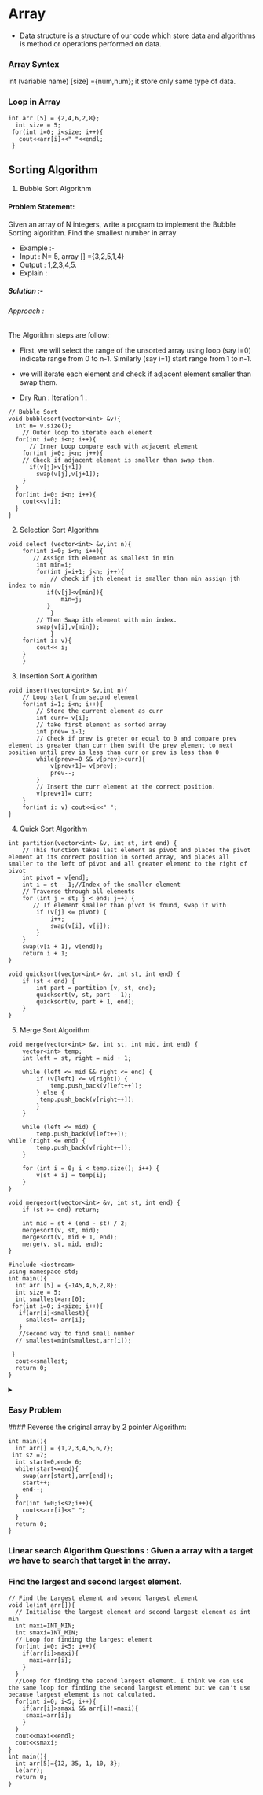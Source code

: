 # Array 
- Data structure is a structure of our code which store data and algorithms is method or operations performed on data.

### Array Syntex 
int (variable name) [size] ={num,num};
it store only same type of data.

### Loop in Array
```
int arr [5] = {2,4,6,2,8};
  int size = 5;
 for(int i=0; i<size; i++){
   cout<<arr[i]<<" "<<endl;
 }
```
## Sorting Algorithm 

1. Bubble Sort Algorithm 

#### Problem Statement: 
Given an array of N integers, write a program to implement the Bubble Sorting algorithm.
Find the smallest number in array 

- Example :-
- Input : N= 5, array [] ={3,2,5,1,4}
- Output : 1,2,3,4,5.
- Explain : 
##### Solution :-

###### Approach :

 The Algorithm steps are follow:

- First, we will select the range of the unsorted array using loop (say i=0) indicate range from 0 to n-1. Similarly (say i=1) start range from 1 to n-1.
- we will iterate each element and check if adjacent element smaller than swap them.

- Dry Run :
Iteration 1 : 


```
// Bubble Sort
void bubblesort(vector<int> &v){
  int n= v.size();
    // Outer loop to iterate each element
  for(int i=0; i<n; i++){
      // Inner Loop compare each with adjacent element 
    for(int j=0; j<n; j++){
    // Check if adjacent element is smaller than swap them.
      if(v[j]>v[j+1])
        swap(v[j],v[j+1]);
    }
  }
  for(int i=0; i<n; i++){
    cout<<v[i];
  }
}
```
2. Selection Sort Algorithm 

```
void select (vector<int> &v,int n){
    for(int i=0; i<n; i++){
       // Assign ith element as smallest in min
        int min=i;
        for(int j=i+1; j<n; j++){
            // check if jth element is smaller than min assign jth index to min
           if(v[j]<v[min]){
               min=j;
           }   
            }
        // Then Swap ith element with min index.
        swap(v[i],v[min]);
            }
    for(int i: v){
        cout<< i;
    }
    }
```
3. Insertion Sort Algorithm 

```
void insert(vector<int> &v,int n){
    // Loop start from second element 
    for(int i=1; i<n; i++){
        // Store the current element as curr
        int curr= v[i];
        // take first element as sorted array 
        int prev= i-1;
        // Check if prev is greter or equal to 0 and compare prev element is greater than curr then swift the prev element to next position until prev is less than curr or prev is less than 0
        while(prev>=0 && v[prev]>curr){
            v[prev+1]= v[prev];
            prev--;
        }
        // Insert the curr element at the correct position.
        v[prev+1]= curr;
    }
    for(int i: v) cout<<i<<" ";
}

```
4. Quick Sort Algorithm 
```
int partition(vector<int> &v, int st, int end) {
    // This function takes last element as pivot and places the pivot element at its correct position in sorted array, and places all smaller to the left of pivot and all greater element to the right of pivot
    int pivot = v[end];
    int i = st - 1;//Index of the smaller element 
    // Traverse through all elements 
    for (int j = st; j < end; j++) {
       // If element smaller than pivot is found, swap it with 
        if (v[j] <= pivot) {
            i++;
            swap(v[i], v[j]);
        }
    }
    swap(v[i + 1], v[end]);
    return i + 1;
}

void quicksort(vector<int> &v, int st, int end) {
    if (st < end) {
        int part = partition (v, st, end);
        quicksort(v, st, part - 1);
        quicksort(v, part + 1, end);
    }
}

```
5. Merge Sort Algorithm 
```
void merge(vector<int> &v, int st, int mid, int end) {
    vector<int> temp;
    int left = st, right = mid + 1;
    
    while (left <= mid && right <= end) {
        if (v[left] <= v[right]) {
            temp.push_back(v[left++]);
        } else {
         temp.push_back(v[right++]);
        }
    }
    
    while (left <= mid) {
        temp.push_back(v[left++]);
while (right <= end) {
        temp.push_back(v[right++]);
    }
    
    for (int i = 0; i < temp.size(); i++) {
        v[st + i] = temp[i];
    }
}

void mergesort(vector<int> &v, int st, int end) {
    if (st >= end) return;
    
    int mid = st + (end - st) / 2;
    mergesort(v, st, mid);
    mergesort(v, mid + 1, end);
    merge(v, st, mid, end);
}
```
```
#include <iostream>
using namespace std;
int main(){
  int arr [5] = {-145,4,6,2,8};
  int size = 5;
  int smallest=arr[0];
 for(int i=0; i<size; i++){
   if(arr[i]<smallest){
     smallest= arr[i];
   }
   //second way to find small number 
  // smallest=min(smallest,arr[i]);
   
 }
  cout<<smallest;
  return 0;
}
```
<details>
  <summary><h3> Easy Problem</h3></summary>
  
<div>
  <details>
    <summary> <h4> Largest Element in a Array </h4></summary>
    
    <h5>Problem Statement: </h5> Given an array you have to find the largest element in the array 
    
    <details>
    <summary> Examples</summary>
  <h5>Example 1:</h5>
Input: arr[] = {2,5,1,3,0};
Output: 5
Explanation: 5 is the largest element in the array. 
<br>
<h5>Example2:</h5>
Input: arr[] = {8,10,5,7,9};
Output: 10
Explanation: 10 is the largest element in the array. 
    </details>
<details> 
  
  </details>
  </div>
</details>
#### Reverse the original array by 2 pointer Algorithm:

```
int main(){
  int arr[] = {1,2,3,4,5,6,7};
 int sz =7;
  int start=0,end= 6;
  while(start<=end){
    swap(arr[start],arr[end]);
    start++;
    end--;
  }
  for(int i=0;i<sz;i++){
    cout<<arr[i]<<" ";
  }
  return 0;
}
```
### Linear search Algorithm Questions : Given a array with a target we have to search that target in the array.

### Find the largest and second largest element.

```
// Find the Largest element and second largest element 
void le(int arr[]){
  // Initialise the largest element and second largest element as int min
  int maxi=INT_MIN;
  int smaxi=INT_MIN;
  // Loop for finding the largest element
  for(int i=0; i<5; i++){
    if(arr[i]>maxi){
      maxi=arr[i];
    }
  }
  //Loop for finding the second largest element. I think we can use the same loop for finding the second largest element but we can't use because largest element is not calculated.
  for(int i=0; i<5; i++){
    if(arr[i]>smaxi && arr[i]!=maxi){
     smaxi=arr[i];
    }
  }
  cout<<maxi<<endl;
  cout<<smaxi;
}
int main(){
  int arr[5]={12, 35, 1, 10, 3};
  le(arr);
  return 0;
}

```
